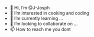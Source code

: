- 👋 Hi, I’m @J-Josph
- 👀 I’m interested in cooking and coding
- 🌱 I’m currently learning ...
- 💞️ I’m looking to collaborate on ...
- 📫 How to reach me you dont

<!---
J-Josph/J-Josph is a ✨ special ✨ repository because its `README.md` (this file) appears on your GitHub profile.
You can click the Preview link to take a look at your changes.
--->
